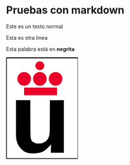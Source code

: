 # Pruebas con markdown

Este es un                         texto 
normal


Esta es otra linea

Esta palabra está en **negrita**

![](Logo-urjc.png)